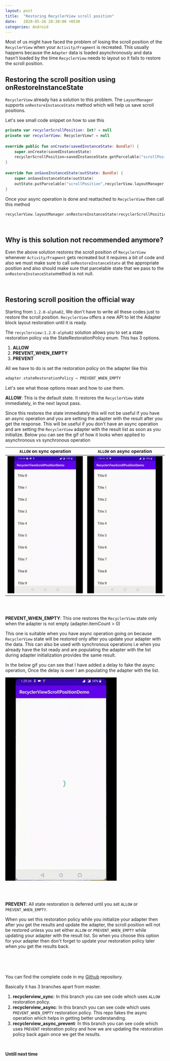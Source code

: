```yaml
---
layout: post
title:  "Restoring RecyclerView scroll position"
date:   2020-05-26 20:30:00 +0530
categories: Android
---
```


Most of us might have faced the problem of losing the scroll position of the `RecyclerView` when your `Activity/Fragment` is recreated. This usually happens because the `Adapter` data is loaded asynchronously and data hasn’t loaded by the time `RecyclerView` needs to layout so it fails to restore the scroll position.



## Restoring the scroll position using onRestoreInstanceState
`RecyclerView` already has a solution to this problem. The `LayoutManager` supports `onRestoreInstanceState` method which will help us save scroll positions. 

Let's see small code snippet on how to use this

``` kotlin
private var recyclerScrollPosition: Int? = null
private var recyclerView: RecyclerView? = null

override public fun onCreate(savedInstanceState: Bundle?) {
    super.onCreate(savedInstanceState)
    recyclerScrollPosition=savedInstanceState.getParcelable("scrollPosition")
}

override fun onSaveInstanceState(outState: Bundle) {
    super.onSaveInstanceState(outState)
    outState.putParcelable("scrollPosition",recyclerView.layoutManager.onSaveInstanceState())
}

```

Once your async operation is done and reattached to `RecyclerView` then call this method
``` kotlin
recyclerView.layoutManager.onRestoreInstanceState(recyclerScrollPosition)
```
<br>

## Why is this solution not recommended anymore?
Even the above solution restores the scroll position of `RecyclerView` whenever `Activity/Fragment` gets recreated but it requires a bit of code and also we must make sure to call `onRestoreInstanceState` at the appropriate position and also should make sure that parcelable state that we pass to the `onRestoreInstanceState`method is not null.

<br>

## Restoring scroll position the official way
Starting from `1.2.0-alpha02`, We don't have to write all these codes just to restore the scroll position. `RecyclerView` offers a new API to let the Adapter block layout restoration until it is ready.

The `recyclerview:1.2.0-alpha02` solution allows you to set a state restoration policy via the StateRestorationPolicy enum. This has 3 options.

1. **ALLOW**
2. **PREVENT_WHEN_EMPTY**
3. **PREVENT**


All we have to do is set the restoration policy on the adapter like this

 ``` kotlin
 adapter.stateRestorationPolicy = PREVENT_WHEN_EMPTY
 ```


Let's see what those options mean and how to use them.

**ALLOW**: This is the default state. It restores the `RecyclerView` state immediately, in the next layout pass.

Since this restores the state immediately this will not be useful if you have an async operation and you are setting the adapter with the result after you get the response. This will be useful if you don't have an async operation and are setting the `RecyclerView` adapter with the result list as soon as you initialize. Below you can see the gif of how it looks when applied to asynchronous vs synchronous operation


`ALLOW` on sync operation  |  `ALLOW` on async operation
:-------------------------:|:-------------------------:
![](https://github.com/AnirudhBhat/RecyclerViewScrollRestorationDemo/blob/master/gifs/allow_demo.gif?raw=true)  |  ![](https://github.com/AnirudhBhat/RecyclerViewScrollRestorationDemo/blob/master/gifs/prevent_async_demo.gif?raw=true)

<br>
<br>

**PREVENT_WHEN_EMPTY**: This one restores the `RecyclerView` state only when the adapter is not empty (adapter.itemCount > 0)

This one is suitable when you have async operation going on because `RecyclerView` state will be restored only after you update your adapter with the data. This can also be used with synchronous operations i.e when you already have the list ready and are populating the adapter with the list during adapter initialization provides the same result. 

In the below gif you can see that I have added a delay to fake the async operation, Once the delay is over I am populating the adapter with the list.

![](https://github.com/AnirudhBhat/RecyclerViewScrollRestorationDemo/blob/master/gifs/prevent_when_empty_demo.gif?raw=true)

<br>
<br>


**PREVENT**:  All state restoration is deferred until you set `ALLOW` or `PREVENT_WHEN_EMPTY`.

When you set this restoration policy while you initialize your adapter then after you get the results and update the adapter, the scroll position will not be restored unless you set either `ALLOW` or `PREVENT_WHEN_EMPTY` while updating your adapter with the result list. So when you choose this option for your adapter then don't forget to update your restoration policy later when you get the results back.  

<br>
<br>
<br>


You can find the complete code in my [Github](https://github.com/AnirudhBhat/RecyclerViewScrollRestorationDemo) repository. 

Basically it has 3 branches apart from master.
1. **recyclerview_sync**: In this branch you can see code which uses `ALLOW` restoration policy.
2. **recyclerview_async**: In this branch you can see code which uses `PREVENT_WHEN_EMPTY` restoration policy. This repo fakes the async operation which helps in getting better understanding.
3. **recyclerview_async_prevent**: In this branch you can see code which uses `PREVENT` restoration policy and how we are updating the restoration policy back again once we get the results.

<br>

**Untill next time**
